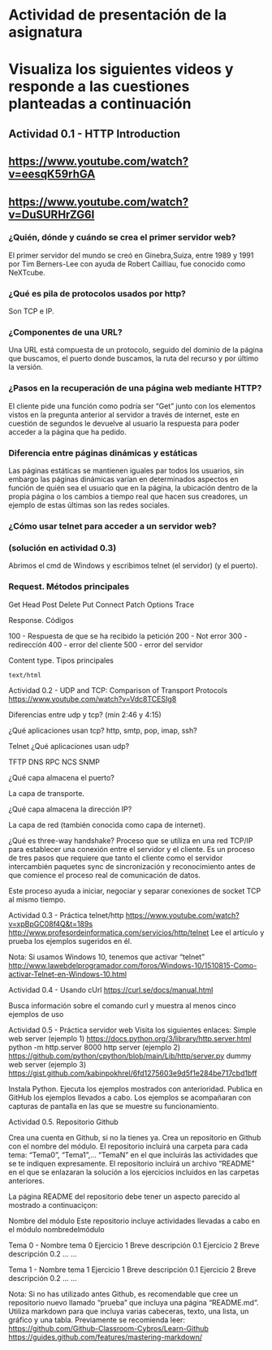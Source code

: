 # Actividad de presentación de la asignatura

# Visualiza los siguientes videos y responde a las cuestiones planteadas a continuación

## Actividad 0.1 - HTTP Introduction
## https://www.youtube.com/watch?v=eesqK59rhGA
## https://www.youtube.com/watch?v=DuSURHrZG6I

### ¿Quién, dónde y cuándo se crea el primer servidor web?

El primer servidor del mundo se creó en Ginebra,Suiza, entre 1989 y 1991 por Tim Berners-Lee con ayuda de Robert Cailliau, fue conocido como NeXTcube. 

### ¿Qué es pila de protocolos usados por http?

Son TCP e IP.

### ¿Componentes de una URL?

Una URL está compuesta de un protocolo, seguido del dominio de la página que buscamos, el puerto donde buscamos, la ruta del recurso y por último la versión.

### ¿Pasos en la recuperación de una página web mediante HTTP?

El cliente pide una función como podría ser “Get” junto con los elementos vistos en la pregunta anterior al servidor a través de internet, este en cuestión de segundos le devuelve al usuario la respuesta para poder acceder a la página que ha pedido.

### Diferencia entre páginas dinámicas y estáticas

Las páginas estáticas se mantienen iguales par todos los usuarios, sin embargo las páginas dinámicas varían en determinados aspectos en función de quién sea el usuario que en la página, la ubicación dentro de la propia página o los cambios a tiempo real que hacen sus creadores, un ejemplo de estas últimas son las redes sociales.

### ¿Cómo usar telnet para acceder a un servidor web?
### (solución en actividad 0.3)

Abrimos el cmd de Windows y escribimos telnet (el servidor) (y el puerto).
<br>
### Request. Métodos principales

Get
Head
Post
Delete
Put
Connect
Patch
Options
Trace

Response. Códigos

100 - Respuesta de que se ha recibido la petición
200 - Not error
300 - redirección
400 - error del cliente
500 - error del servidor
	
Content type. Tipos principales
	
	text/html
	
	


	
	


Actividad 0.2 - UDP and TCP: Comparison of Transport Protocols
https://www.youtube.com/watch?v=Vdc8TCESIg8

Diferencias entre udp y tcp? (min 2:46 y 4:15)

¿Qué aplicaciones usan tcp?  http, smtp, pop, imap, ssh?

Telnet
¿Qué aplicaciones usan udp?

TFTP
DNS
RPC
NCS
SNMP


¿Qué capa almacena el puerto?

La capa de transporte.


¿Qué capa almacena la dirección IP?

La capa de red (también conocida como capa de internet).

¿Qué es three-way handshake?
Proceso que se utiliza en una red TCP/IP para establecer una conexión entre el servidor y el cliente. Es un proceso de tres pasos que requiere que tanto el cliente como el servidor intercambién paquetes sync de sincronización y reconocimiento antes de que comience el proceso real de comunicación de datos.


Este proceso ayuda a iniciar, negociar y separar conexiones de socket TCP al mismo tiempo.








Actividad 0.3 - Práctica telnet/http
https://www.youtube.com/watch?v=xpBpGC08f4Q&t=189s
http://www.profesordeinformatica.com/servicios/http/telnet
Lee el artículo y prueba los ejemplos sugeridos en él.

Nota: Si usamos Windows 10, tenemos que activar “telnet”
http://www.lawebdelprogramador.com/foros/Windows-10/1510815-Como-activar-Telnet-en-Windows-10.html


Actividad 0.4 - Usando cUrl
https://curl.se/docs/manual.html

Busca información sobre el comando curl y muestra al menos cinco ejemplos de uso



Actividad 0.5 - Práctica servidor web
Visita los siguientes enlaces:
Simple web server (ejemplo 1)
https://docs.python.org/3/library/http.server.html
python -m http.server 8000
http server (ejemplo 2)
https://github.com/python/cpython/blob/main/Lib/http/server.py
dummy web server (ejemplo 3)
https://gist.github.com/kabinpokhrel/6fd1275603e9d5f1e284be717cbd1bff


Instala Python.
Ejecuta los ejemplos mostrados con anterioridad.
Publica en GitHub los ejemplos llevados a cabo. Los ejemplos se acompañaran con capturas de pantalla en las que se muestre su funcionamiento.


Actividad 0.5. Repositorio Github

Crea una cuenta en Github, si no la tienes ya. Crea un repositorio en Github con el nombre del módulo. El repositorio incluirá una carpeta para cada tema: “Tema0”, “Tema1”,... “TemaN” en el que incluirás las actividades que se te indiquen expresamente.
El repositorio incluirá un archivo “README” en el que se enlazaran la solución a los ejercicios incluidos en las carpetas anteriores.

La página README del repositorio debe tener un aspecto parecido al mostrado a continuaciçon:

Nombre del módulo
Este repositorio incluye actividades llevadas a cabo en el módulo nombredelmódulo


Tema 0 - Nombre tema 0
Ejercicio 1
Breve descripción 0.1
Ejercicio 2
Breve descripción 0.2
…
…


Tema 1 - Nombre tema 1
Ejercicio 1
Breve descripción 0.1
Ejercicio 2
Breve descripción 0.2
…
…








Nota: Si no has utilizado antes Github, es recomendable que cree un repositorio nuevo llamado “prueba” que incluya una página “README.md”. Utiliza markdown para que incluya varias cabeceras, texto, una lista, un gráfico y una tabla. Previamente se recomienda leer:
https://github.com/Github-Classroom-Cybros/Learn-Github
https://guides.github.com/features/mastering-markdown/

